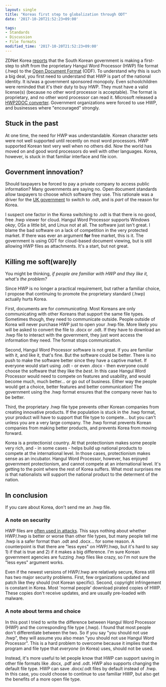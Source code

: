 ```yaml
---
layout: single
title: "Koreas first step to globalization through ODT"
date: '2017-10-20T21:52:23+09:00'

tags:
- Standards
- Discussion
- File formats
modified_time: '2017-10-20T21:52:23+09:00'
---
```


ZDNet Korea [reports](http://v.media.daum.net/v/20171019165004075) that the South Korean government is making a first-step to shift from the proprietary Hangul Word Processor (HWP) file format (.hwp) to the [Open Document Format](https://www.documentfoundation.org/) (ODF). To understand why this is such a big deal, you first need to understand that HWP is part of the national identity. It is/was a government sponsored monopoly. Even schoolchildren were reminded that it's their duty to buy HWP. They must have a valid license(s) (because no other word processor is acceptable). The format is proprietary, and no other word processor can read it. Microsoft released a [HWP2DOC converter](https://www.microsoft.com/en-us/download/details.aspx?id=36772). Government organizations were forced to use HWP, and businesses where "encouraged" strongly.

## Stuck in the past
At one time, the need for HWP was understandable. Korean character sets were not well supported until recently on most word processors. HWP supported Korean text very well when no others did. Now the world has moved on and good word processors do well with other languages. Korea, however, is stuck in that familiar interface and file icon.

## Government innovation?
Should taxpayers be forced to pay a private company to access public information? Many governments are saying no. Open document standards allow taxpayers to choose which software they use. This rationale was a driver for the [UK government](https://dfir.science/2014/07/uk-adopts-open-document-formats-to.html) to switch to .odt, and is *part* of the reason for Korea.

I suspect one factor in the Korea switching to .odt is that there is no good, free .hwp viewer for cloud. Hangul Word Processor supports Windows *okay*, OSx a little bit, and Linux not at all. The software just isn't great. I blame the bad software on a lack of competition in the very protected market. If there was ever an argument **for** free market, this is it. The government is using ODT for cloud-based document viewing, but is still allowing HWP files as attachments. It's a start, but not great.

## Killing me soft(ware)ly
You might be thinking, *if people are familiar with HWP and they like it, what's the problem?*

Since HWP is no longer a practical requirement, but rather a familiar choice, I propose that continuing to promote the proprietary standard (.hwp) actually hurts Korea.

First, documents are for *communicating*. Most Koreans are only communicating with other Koreans that support the same file types. Sometimes though, they need to communicate outside. People outside of Korea will never purchase HWP just to open your .hwp file. More likely you will be asked to convert the file to .docx or .odt. If they have to download an .hwp file to interact with the government, they just wont access the information they need. The format stops communication.

Second, Hangul Word Processor software is not great. If you are familiar with it, and like it, that's fine. But the software could be better. There is no push to make the software better since they have a captive market. If everyone would start using .odt - or even .docx - then everyone could choose the software that they like the *best*. In this case Hangul Word Processor would need to compete on features and usability, and would become much, much better... or go out of business. Either way the people would get a choice, better features and better communication! The government using the .hwp format ensures that the company never has to be better.

Third, the proprietary .hwp file type prevents other Korean companies from creating innovative products. If the population is stuck in the .hwp format, your product will have to support that file type to compete... but you can't unless you are a very large company. The .hwp format prevents Korean companies from making better products, and prevents Korea from moving forward.

Korea is a protectionist country. At that protectionism makes some people very rich, and - in some cases - helps build up national products to compete at the international level. In those cases, protectionism makes sense as an incubator. Hangul Word Processor, however, has enjoyed government protectionism, and cannot compete at an international level. It's getting to the point where the rest of Korea suffers. What most surprises me is that nationalists will support the national product to the determent of the nation.

## In conclusion
If you care about Korea, don't send me an .hwp file.



### A note on security
HWP files are [often used in attacks](https://www.trendmicro.com/vinfo/us/security/news/cyber-attacks/korean-nuclear-plant-faces-data-leak-and-destruction). This says nothing about whether HWP/.hwp is better or worse than other file types, but many people tell me .hwp is a safer format than .odt and .docx... for some reason. A counterpoint is that there are "less eyes" on HWP/.hwp, but it's hard to say 1) if that is true and 2) if it makes a big difference. I'm sure Korean government agencies are fuzzing .hwp files like crazy, so I'm not sure the "less eyes" argument works.

Even if the newest versions of HWP/.hwp are relatively secure, Korea still has two major security problems. First, few organizations updated and patch like they should (not Korean specific). Second, copyright infringement is constant in Korea. Most 'normal people' download pirated copies of HWP. These copies don't receive updates, and are usually pre-loaded with malware.

### A note about terms and choice
In this post I tried to write the difference between Hangul Word Processor (HWP) and the corresponding file type (.hwp). I found that most people don't differentiate between the two. So if you say "you should not use .hwp", they will assume you also mean "you should not use Hangul Word Processor". This is a hard problem to overcome because it implies that the program and file type that *everyone* (in Korea) uses, should not be used.

Instead, it's more useful to let people know that HWP can support saving in other file formats like .docx, .pdf and .odt. HWP also supports changing the default file type. HWP can save .docx/.odt files by default instead of .hwp. In this case, you could choose to continue to use familiar HWP, but also get the benefits of a more open file type.
